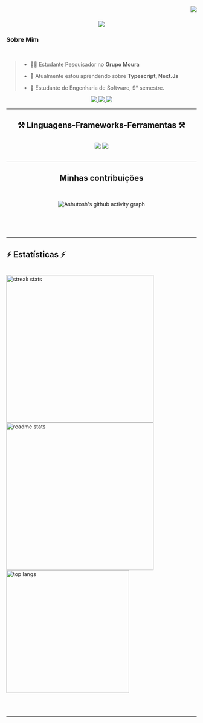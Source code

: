 <img align="right" src="https://visitor-badge.laobi.icu/badge?page_id=erison7596.erison7596" />

<h1 align="center">
    <img src="https://readme-typing-svg.herokuapp.com/?font=Righteous&size=35&center=true&vCenter=true&width=500&height=70&duration=6000&lines=Olá+Mundo!+👋;+Sou+Erison+Cavalcante!+👨‍💻;" />
</h1>

<h3 align="left">Sobre Mim</h3>

<br/>

<div align="left">

  > - 👨‍💻 Estudante Pesquisador no **Grupo Moura**
  > 
> - 🌱 Atualmente estou aprendendo sobre **Typescript, Next.Js**
  > 
> - 🚀 Estudante de Engenharia de Software, 9° semestre.
 </div>
 
<div align="center"> 
  <a href="mailto:erison7596e@gmail.com">
    <img src="https://img.shields.io/badge/Gmail-333333?style=for-the-badge&logo=gmail&logoColor=red" />
  </a>
  <a href="https://linkedin.com/in/erison-cavalcante-9402a714a" target="_blank">
    <img src="https://img.shields.io/badge/LinkedIn-0077B5?style=for-the-badge&logo=linkedin&logoColor=white" target="_blank" />
  </a>
  <a href="https://instagram.com/erison_cavalcante" target="_blank">
    <img src="https://img.shields.io/badge/-Instagram-%23E4405F?style=for-the-badge&logo=instagram&logoColor=white" target="_blank">
  </a>
</div>

 <hr/>
 
<h2 align="center">⚒️ Linguagens-Frameworks-Ferramentas ⚒️</h2>
<br/>
<div align="center">
    <img src="https://skillicons.dev/icons?i=react,bootstrap,html,css,vscode,github,figma,tailwind,git,cs" />
    <img src="https://skillicons.dev/icons?i=nodejs,python,javascript,typescript,express,dotnet,vite,nextjs,mysql,sqlite" /><br>
</div>

<br/>
<hr/>

<div align="center">
  <h2> Minhas contribuições </h2>
  <br>
  
  ![Ashutosh's github activity graph](https://ssr-contributions-svg.vercel.app/_/erison7596?chart=3dbar&gap=0.6&scale=2&flatten=2&animation=wave&animation_duration=1&animation_delay=0.05&animation_amplitude=20&animation_frequency=0.5&animation_wave_center=10_0&format=svg&weeks=30&theme=blue) 

  
  <br/><br/><br/>
</div>

<hr/>

<h2 align="left">⚡ Estatísticas ⚡</h2>
<br>
<div align=left>
  <img width=390 src="https://github-readme-streak-stats-salesp07.vercel.app/?user=erison7596&count_private=true&theme=react&border_radius=10" alt="streak stats"/><br/>
  <img width=390 src="https://github-readme-stats-salesp07.vercel.app/api?username=erison7596&count_private=true&show_icons=true&theme=react&rank_icon=github&border_radius=10" alt="readme stats" />
  <br/>
  <img width=325 align="center" src="https://github-readme-stats-salesp07.vercel.app/api/top-langs/?username=erison7596&hide=HTML&langs_count=8&layout=compact&theme=react&border_radius=10&size_weight=0.5&count_weight=0.5&exclude_repo=github-readme-stats" alt="top langs" />
</div>

<br/><br/>

<hr/>

<br/>

<br/>
